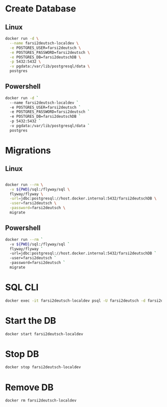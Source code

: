 # Create Database

## Linux

````bash
docker run -d \
  --name farsi2deutsch-localdev \
  -e POSTGRES_USER=farsi2deutsch \
  -e POSTGRES_PASSWORD=farsi2deutsch \
  -e POSTGRES_DB=farsi2deutschDB \
  -p 5432:5432 \
  -v pgdata:/var/lib/postgresql/data \
  postgres
````

## Powershell
````bash
docker run -d `
  --name farsi2deutsch-localdev `
  -e POSTGRES_USER=farsi2deutsch `
  -e POSTGRES_PASSWORD=farsi2deutsch `
  -e POSTGRES_DB=farsi2deutschDB `
  -p 5432:5432 `
  -v pgdata:/var/lib/postgresql/data `
  postgres
````

# Migrations
## Linux

````bash

docker run --rm \
  -v ${PWD}/sql:/flyway/sql \
  flyway/flyway \
  -url=jdbc:postgresql://host.docker.internal:5432/farsi2deutschDB \
  -user=farsi2deutsch \
  -password=farsi2deutsch \
  migrate
````

## Powershell

````bash
docker run --rm `
  -v ${PWD}/sql:/flyway/sql `
  flyway/flyway `
  -url=jdbc:postgresql://host.docker.internal:5432/farsi2deutschDB `
  -user=farsi2deutsch `
  -password=farsi2deutsch `
  migrate
````

# SQL CLI
````bash
docker exec -it farsi2deutsch-localdev psql -U farsi2deutsch -d farsi2deutschDB
````
# Start the DB
````bash
docker start farsi2deutsch-localdev
````
# Stop DB
````bash
docker stop farsi2deutsch-localdev
````

# Remove DB
````bash
docker rm farsi2deutsch-localdev
````

